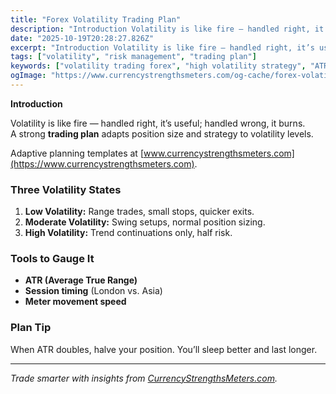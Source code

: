 ```yaml
---
title: "Forex Volatility Trading Plan"
description: "Introduction Volatility is like fire — handled right, it’s useful; handled wrong, it burns..."
date: "2025-10-19T20:28:27.826Z"
excerpt: "Introduction Volatility is like fire — handled right, it’s useful; handled wrong, it burns. A strong trading plan adapts position size and strategy to volatility levels. Adaptive planning templates at [www.currencystrengthsmeters.com](https://www.currencystrengthsmeters.com). Three Volatility States 1. Low Volatility: Range trades, small stops, quicker exits. 2. Moderate Volatility: Swing setups, normal position..."
tags: ["volatility", "risk management", "trading plan"]
keywords: ["volatility trading forex", "high volatility strategy", "ATR forex plan", "forex risk adjustment", "strength meter volatility"]
ogImage: "https://www.currencystrengthsmeters.com/og-cache/forex-volatility-trading-plan.jpg"
---
```

**Introduction**

Volatility is like fire — handled right, it’s useful; handled wrong, it burns.  
A strong **trading plan** adapts position size and strategy to volatility levels.

Adaptive planning templates at [www.currencystrengthsmeters.com](https://www.currencystrengthsmeters.com).

### Three Volatility States

1. **Low Volatility:** Range trades, small stops, quicker exits.  
2. **Moderate Volatility:** Swing setups, normal position sizing.  
3. **High Volatility:** Trend continuations only, half risk.

### Tools to Gauge It

- **ATR (Average True Range)**  
- **Session timing** (London vs. Asia)  
- **Meter movement speed**

### Plan Tip

When ATR doubles, halve your position. You’ll sleep better and last longer.

---

*Trade smarter with insights from [CurrencyStrengthsMeters.com](https://www.currencystrengthsmeters.com).*
